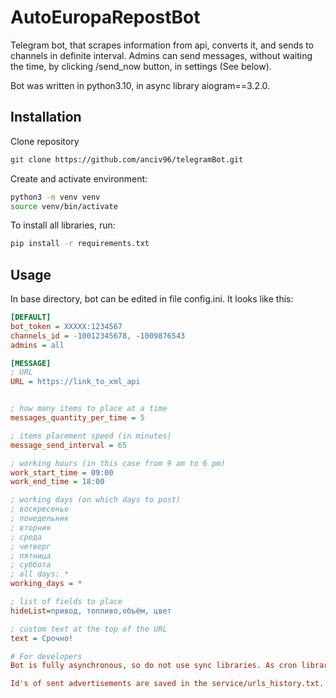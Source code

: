 # AutoEuropaRepostBot

Telegram bot, that scrapes information from api, converts it, and sends to channels in definite interval. Admins can send messages, without waiting the time, by clicking /send_now button, in settings (See below).

Bot was written in python3.10, in async library aiogram==3.2.0.

## Installation

Clone repository
```bash
git clone https://github.com/anciv96/telegramBot.git
```

Create and activate environment:
```bash
python3 -m venv venv
source venv/bin/activate
```

To install all libraries, run:
```bash
pip install -r requirements.txt
```

## Usage
In base directory, bot can be edited in file config.ini. It looks like this:

```ini
[DEFAULT]
bot_token = XXXXX:1234567
channels_id = -10012345678, -1009876543
admins = all

[MESSAGE]
; URL
URL = https://link_to_xml_api


; how many items to place at a time
messages_quantity_per_time = 5

; items placement speed (in minutes)
message_send_interval = 65

; working hours (in this case from 9 am to 6 pm)
work_start_time = 09:00
work_end_time = 18:00

; working days (on which days to post)
; воскресенье
; понедельник
; вторник
; среда
; четверг
; пятница
; суббота
; all days: *
working_days = *

; list of fields to place
hideList=привод, топливо,объём, цвет

; custom text at the top of the URL
text = Срочно!

# For developers
Bot is fully asynchronous, so do not use sync libraries. As cron library, was chosen APScheduler (AsyncIOScheduler mode).

Id's of sent advertisements are saved in the service/urls_history.txt. And each time, the bot checks whether there is a record in the file, if not, then items are new.
